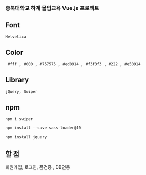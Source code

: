 ### 충북대학교 하계 몰입교육 Vue.js 프로젝트

## Font

`Helvetica`

## Color

` #fff , #000 , #757575 , #ed0914 , #f3f3f3 , #222 , #e50914`

## Library

`jQuery, Swiper`

## npm

`npm i swiper`

`npm install --save sass-loader@10`

`npm install jquery`

## 할 점
회원가입, 로그인, 폼검증 , DB연동
